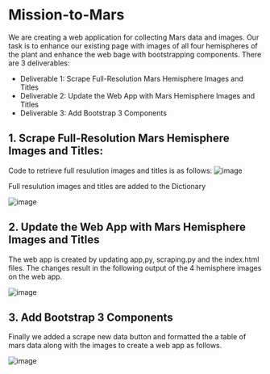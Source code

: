 # Mission-to-Mars
We are creating a web application for collecting Mars data and images. Our task is to enhance our existing page with images of all four hemispheres of the plant and enhance the web bage with bootstrapping components. There are 3 deliverables:
- Deliverable 1: Scrape Full-Resolution Mars Hemisphere Images and Titles
- Deliverable 2: Update the Web App with Mars Hemisphere Images and Titles
- Deliverable 3: Add Bootstrap 3 Components

## 1. Scrape Full-Resolution Mars Hemisphere Images and Titles:

Code to retrieve full resulution images and titles is as follows:
![image](https://user-images.githubusercontent.com/91839403/152595879-d75b0499-0bad-49e4-8f0a-9a4cadbd579f.png)

Full resulution images and titles are added to the Dictionary

![image](https://user-images.githubusercontent.com/91839403/152596069-7892bb49-3e71-4eae-91f7-5488e0f78cce.png)

## 2. Update the Web App with Mars Hemisphere Images and Titles

The web app is created by updating app,py, scraping.py and the index.html files.  The changes result in the following output of the 4 hemisphere images on the web app.

![image](https://user-images.githubusercontent.com/91839403/152596899-70954695-2c94-4a83-9d69-d669008eb8fa.png)

## 3. Add Bootstrap 3 Components

Finally we added a scrape new data button and formatted the a table of mars data along with the images to create a web app as follows.

![image](https://user-images.githubusercontent.com/91839403/152597162-4e51fcab-4193-493d-b334-b19b659bdf18.png)
